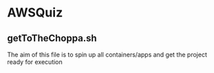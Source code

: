 # AWSQuiz
## getToTheChoppa.sh
The aim of this file is to spin up all containers/apps and get the project ready for execution